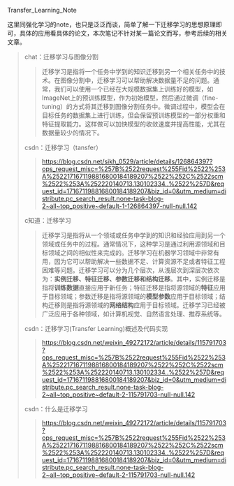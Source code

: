 Transfer_Learning_Note

这里同强化学习的note，也只是泛泛而谈，简单了解一下迁移学习的思想原理即可，具体的应用看具体的论文，本次笔记不针对某一篇论文而写，参考后续的相关文章。



> chat：迁移学习与图像分割
>
> > 迁移学习是指将一个任务中学到的知识迁移到另一个相关任务中的技术。在图像分割中，迁移学习可以帮助解决数据量不足的问题。通常，我们可以使用一个已经在大规模数据集上训练好的模型，如ImageNet上的预训练模型，作为初始模型，然后通过微调（fine-tuning）的方式将其迁移到图像分割任务中。微调过程中，模型会在目标任务的数据集上进行训练，但会保留预训练模型的一部分权重和特征提取能力。这样做可以加快模型的收敛速度并提高性能，尤其在数据量较少的情况下。
>
> csdn：迁移学习（tansfer）
>
> > https://blog.csdn.net/sikh_0529/article/details/126864397?ops_request_misc=%257B%2522request%255Fid%2522%253A%2522171671198816800184189207%2522%252C%2522scm%2522%253A%252220140713.130102334..%2522%257D&request_id=171671198816800184189207&biz_id=0&utm_medium=distribute.pc_search_result.none-task-blog-2~all~top_positive~default-1-126864397-null-null.142
>
> c知道：迁移学习
>
> > 迁移学习是指将从一个领域或任务中学到的知识和经验应用到另一个领域或任务中的过程。通常情况下，这种学习是通过利用源领域和目标领域之间的相似性来完成的。迁移学习在机器学习领域中非常有用，因为它可以帮助解决一些数据不足、计算资源不足或者特征工程困难等问题。迁移学习可以分为几个层次，从浅层次到深层次依次为：**实例迁移、特征迁移、参数迁移和结构迁移**。其中，实例迁移是指将**训练数据**直接应用于新任务；特征迁移是指将源领域的**特征**应用于目标领域；参数迁移是指将源领域的**模型参数**应用于目标领域；结构迁移则是指将源领域的**网络结构**应用于目标领域。迁移学习已经被广泛应用于各种领域，如计算机视觉、自然语言处理、推荐系统等。
>
> csdn：迁移学习(Transfer Learning)概述及代码实现
>
> > https://blog.csdn.net/weixin_49272172/article/details/115791703?ops_request_misc=%257B%2522request%255Fid%2522%253A%2522171671198816800184189207%2522%252C%2522scm%2522%253A%252220140713.130102334..%2522%257D&request_id=171671198816800184189207&biz_id=0&utm_medium=distribute.pc_search_result.none-task-blog-2~all~top_positive~default-2-115791703-null-null.142
>
> csdn：什么是迁移学习
>
> > https://blog.csdn.net/weixin_49272172/article/details/115791703?ops_request_misc=%257B%2522request%255Fid%2522%253A%2522171671198816800184189207%2522%252C%2522scm%2522%253A%252220140713.130102334..%2522%257D&request_id=171671198816800184189207&biz_id=0&utm_medium=distribute.pc_search_result.none-task-blog-2~all~top_positive~default-2-115791703-null-null.142